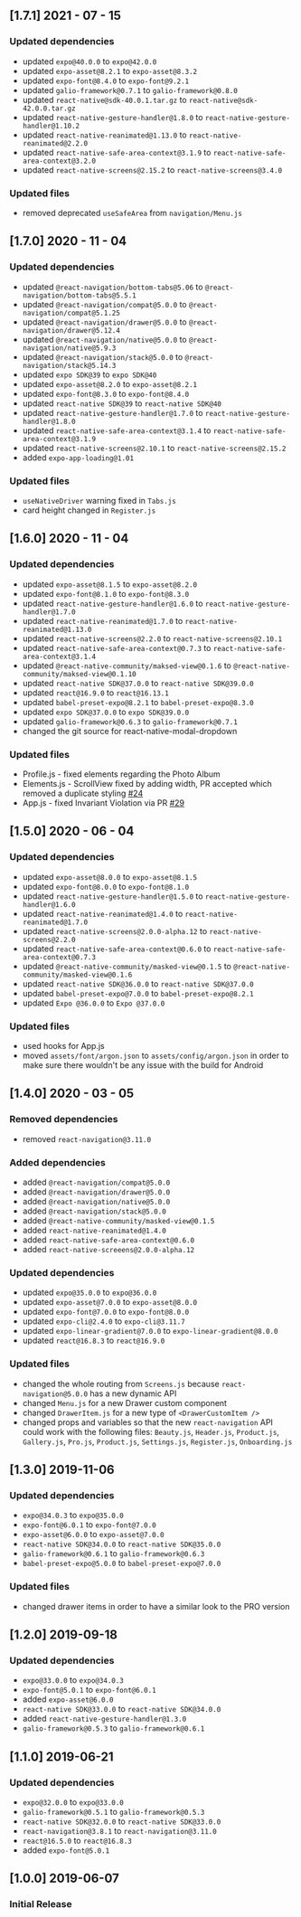 ## [1.7.1] 2021 - 07 - 15
### Updated dependencies
- updated `expo@40.0.0` to `expo@42.0.0`
- updated `expo-asset@8.2.1` to `expo-asset@8.3.2`
- updated `expo-font@8.4.0` to `expo-font@9.2.1`
- updated `galio-framework@0.7.1` to `galio-framework@0.8.0`
- updated `react-native@sdk-40.0.1.tar.gz` to `react-native@sdk-42.0.0.tar.gz`
- updated `react-native-gesture-handler@1.8.0` to `react-native-gesture-handler@1.10.2`
- updated `react-native-reanimated@1.13.0` to `react-native-reanimated@2.2.0`
- updated `react-native-safe-area-context@3.1.9` to `react-native-safe-area-context@3.2.0`
- updated `react-native-screens@2.15.2` to `react-native-screens@3.4.0`

### Updated files
- removed deprecated `useSafeArea` from `navigation/Menu.js`

## [1.7.0] 2020 - 11 - 04
### Updated dependencies
- updated `@react-navigation/bottom-tabs@5.06` to `@react-navigation/bottom-tabs@5.5.1`
- updated `@react-navigation/compat@5.0.0` to `@react-navigation/compat@5.1.25`
- updated `@react-navigation/drawer@5.0.0` to `@react-navigation/drawer@5.12.4`
- updated `@react-navigation/native@5.0.0` to `@react-navigation/native@5.9.3`
- updated `@react-navigation/stack@5.0.0` to `@react-navigation/stack@5.14.3`
- updated `expo SDK@39` to `expo SDK@40`
- updated `expo-asset@8.2.0` to `expo-asset@8.2.1`
- updated `expo-font@8.3.0` to `expo-font@8.4.0`
- updated `react-native SDK@39` to `react-native SDK@40`
- updated `react-native-gesture-handler@1.7.0` to `react-native-gesture-handler@1.8.0`
- updated `react-native-safe-area-context@3.1.4` to `react-native-safe-area-context@3.1.9`
- updated `react-native-screens@2.10.1` to `react-native-screens@2.15.2`
- added `expo-app-loading@1.01`

### Updated files
- `useNativeDriver` warning fixed in `Tabs.js`
- card height changed in `Register.js`


## [1.6.0] 2020 - 11 - 04
### Updated dependencies
- updated `expo-asset@8.1.5` to `expo-asset@8.2.0`
- updated `expo-font@8.1.0` to `expo-font@8.3.0`
- updated `react-native-gesture-handler@1.6.0` to `react-native-gesture-handler@1.7.0`
- updated `react-native-reanimated@1.7.0` to `react-native-reanimated@1.13.0`
- updated `react-native-screens@2.2.0` to `react-native-screens@2.10.1`
- updated `react-native-safe-area-context@0.7.3` to `react-native-safe-area-context@3.1.4`
- updated `@react-native-community/maksed-view@0.1.6` to `@react-native-community/maksed-view@0.1.10`
- updated `react-native SDK@37.0.0` to `react-native SDK@39.0.0`
- updated `react@16.9.0` to `react@16.13.1`
- updated `babel-preset-expo@8.2.1` to `babel-preset-expo@8.3.0`
- updated `expo SDK@37.0.0` to `expo SDK@39.0.0`
- updated `galio-framework@0.6.3` to `galio-framework@0.7.1`
- changed the git source for react-native-modal-dropdown

### Updated files
- Profile.js - fixed elements regarding the Photo Album
- Elements.js - ScrollView fixed by adding width, PR accepted which removed a duplicate styling [#24](https://github.com/creativetimofficial/argon-react-native/pull/24)
- App.js - fixed Invariant Violation via PR [#29](https://github.com/creativetimofficial/argon-react-native/pull/29)

## [1.5.0] 2020 - 06 - 04
### Updated dependencies
- updated `expo-asset@8.0.0` to `expo-asset@8.1.5`
- updated `expo-font@8.0.0` to `expo-font@8.1.0`
- updated `react-native-gesture-handler@1.5.0` to  `react-native-gesture-handler@1.6.0`
- updated `react-native-reanimated@1.4.0` to `react-native-reanimated@1.7.0`
- updated `react-native-screens@2.0.0-alpha.12` to `react-native-screens@2.2.0`
- updated `react-native-safe-area-context@0.6.0` to `react-native-safe-area-context@0.7.3`
- updated `@react-native-community/masked-view@0.1.5` to `@react-native-community/masked-view@0.1.6`
- updated `react-native SDK@36.0.0` to `react-native SDK@37.0.0`
- updated `babel-preset-expo@7.0.0` to `babel-preset-expo@8.2.1`
- updated `Expo @36.0.0` to `Expo @37.0.0`

### Updated files
- used hooks for App.js
- moved `assets/font/argon.json` to `assets/config/argon.json` in order to make sure there wouldn't be any issue with the build for Android

## [1.4.0] 2020 - 03 - 05
### Removed dependencies
- removed `react-navigation@3.11.0`

### Added dependencies
- added `@react-navigation/compat@5.0.0`
- added `@react-navigation/drawer@5.0.0`
- added `@react-navigation/native@5.0.0`
- added `@react-navigation/stack@5.0.0`
- added `@react-native-community/masked-view@0.1.5`
- added `react-native-reanimated@1.4.0`
- added `react-native-safe-area-context@0.6.0`
- added `react-native-screeens@2.0.0-alpha.12`

### Updated dependencies
- updated `expo@35.0.0` to `expo@36.0.0`
- updated `expo-asset@7.0.0` to `expo-asset@8.0.0`
- updated `expo-font@7.0.0` to `expo-font@8.0.0`
- updated `expo-cli@2.4.0` to `expo-cli@3.11.7`
- updated `expo-linear-gradient@7.0.0` to `expo-linear-gradient@8.0.0`
- updated `react@16.8.3` to `react@16.9.0`

### Updated files
- changed the whole routing from `Screens.js` because `react-navigation@5.0.0` has a new dynamic API
- changed `Menu.js` for a new Drawer custom component
- changed `DrawerItem.js` for a new type of `<DrawerCustomItem />`
- changed props and variables so that the new `react-navigation` API could work with the following files: `Beauty.js`, `Header.js`, `Product.js`, `Gallery.js`, `Pro.js`, `Product.js`, `Settings.js`, `Register.js`, `Onboarding.js`

## [1.3.0] 2019-11-06
### Updated dependencies
- `expo@34.0.3` to `expo@35.0.0`
- `expo-font@6.0.1` to `expo-font@7.0.0`
- `expo-asset@6.0.0` to `expo-asset@7.0.0`
- `react-native SDK@34.0.0` to `react-native SDK@35.0.0`
- `galio-framework@0.6.1` to `galio-framework@0.6.3`
- `babel-preset-expo@5.0.0` to `babel-preset-expo@7.0.0`

### Updated files
- changed drawer items in order to have a similar look to the PRO version

## [1.2.0] 2019-09-18
### Updated dependencies
- `expo@33.0.0` to `expo@34.0.3`
- `expo-font@5.0.1` to `expo-font@6.0.1`
- added `expo-asset@6.0.0`
- `react-native SDK@33.0.0` to `react-native SDK@34.0.0`
- added `react-native-gesture-handler@1.3.0`
- `galio-framework@0.5.3` to `galio-framework@0.6.1`

## [1.1.0] 2019-06-21
### Updated dependencies
- `expo@32.0.0` to `expo@33.0.0`
- `galio-framework@0.5.1` to `galio-framework@0.5.3`
- `react-native SDK@32.0.0` to `react-native SDK@33.0.0`
- `react-navigation@3.8.1` to `react-navigation@3.11.0`
- `react@16.5.0` to `react@16.8.3`
- added `expo-font@5.0.1`


## [1.0.0] 2019-06-07
### Initial Release
